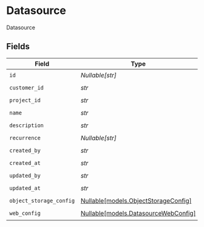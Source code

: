 # Datasource

Datasource


## Fields

| Field                                                                    | Type                                                                     | Required                                                                 | Description                                                              |
| ------------------------------------------------------------------------ | ------------------------------------------------------------------------ | ------------------------------------------------------------------------ | ------------------------------------------------------------------------ |
| `id`                                                                     | *Nullable[str]*                                                          | :heavy_check_mark:                                                       | N/A                                                                      |
| `customer_id`                                                            | *str*                                                                    | :heavy_check_mark:                                                       | N/A                                                                      |
| `project_id`                                                             | *str*                                                                    | :heavy_check_mark:                                                       | N/A                                                                      |
| `name`                                                                   | *str*                                                                    | :heavy_check_mark:                                                       | N/A                                                                      |
| `description`                                                            | *str*                                                                    | :heavy_check_mark:                                                       | N/A                                                                      |
| `recurrence`                                                             | *Nullable[str]*                                                          | :heavy_check_mark:                                                       | N/A                                                                      |
| `created_by`                                                             | *str*                                                                    | :heavy_check_mark:                                                       | N/A                                                                      |
| `created_at`                                                             | *str*                                                                    | :heavy_check_mark:                                                       | N/A                                                                      |
| `updated_by`                                                             | *str*                                                                    | :heavy_check_mark:                                                       | N/A                                                                      |
| `updated_at`                                                             | *str*                                                                    | :heavy_check_mark:                                                       | N/A                                                                      |
| `object_storage_config`                                                  | [Nullable[models.ObjectStorageConfig]](../models/objectstorageconfig.md) | :heavy_check_mark:                                                       | N/A                                                                      |
| `web_config`                                                             | [Nullable[models.DatasourceWebConfig]](../models/datasourcewebconfig.md) | :heavy_check_mark:                                                       | N/A                                                                      |